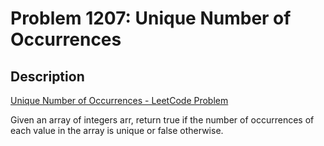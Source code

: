 # Problem 1207: Unique Number of Occurrences

## Description

[Unique Number of Occurrences - LeetCode Problem](https://leetcode.com/problems/unique-number-of-occurrences/description/)

Given an array of integers arr, return true if the number of occurrences of each value in the array is unique or false otherwise.
